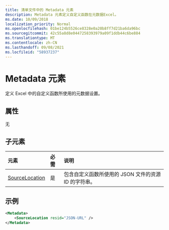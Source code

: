 ```yaml
---
title: 清单文件中的 Metadata 元素
description: Metadata 元素定义自定义函数在元数据Excel。
ms.date: 10/09/2018
localization_priority: Normal
ms.openlocfilehash: 01be124b5526ce8328e0a20b8ff7d21ba6da96bc
ms.sourcegitcommit: 42c55a8d8e0447258393979a09f1ddb44c6be884
ms.translationtype: MT
ms.contentlocale: zh-CN
ms.lasthandoff: 09/08/2021
ms.locfileid: "58937237"
---
```

# <a name="metadata-element"></a>Metadata 元素

定义 Excel 中的自定义函数所使用的元数据设置。

## <a name="attributes"></a>属性

无

## <a name="child-elements"></a>子元素

|  元素  |  必需  |  说明  |
|:-----|:-----|:-----|
|  [SourceLocation](customfunctionssourcelocation.md)  |  是  | 包含自定义函数所使用的 JSON 文件的资源 ID 的字符串。 |

## <a name="example"></a>示例

```xml
<Metadata>
    <SourceLocation resid="JSON-URL" />
</Metadata>
```
